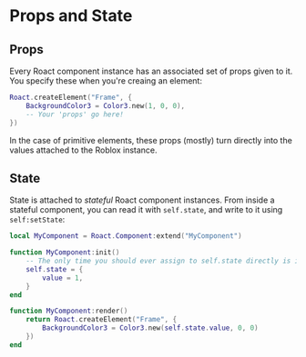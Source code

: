 # Props and State

## Props
Every Roact component instance has an associated set of props given to it. You specify these when you're creaing an element:

```lua
Roact.createElement("Frame", {
	BackgroundColor3 = Color3.new(1, 0, 0),
	-- Your 'props' go here!
})
```

In the case of primitive elements, these props (mostly) turn directly into the values attached to the Roblox instance.

## State
State is attached to *stateful* Roact component instances. From inside a stateful component, you can read it with `self.state`, and write to it using `self:setState`:

```lua
local MyComponent = Roact.Component:extend("MyComponent")

function MyComponent:init()
	-- The only time you should ever assign to self.state directly is in your constructor.
	self.state = {
		value = 1,
	}
end

function MyComponent:render()
	return Roact.createElement("Frame", {
		BackgroundColor3 = Color3.new(self.state.value, 0, 0)
	})
end
```